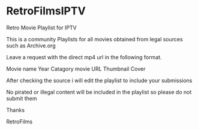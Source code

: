 # RetroFilmsIPTV
Retro Movie Playlist for IPTV

This is a community Playlists for all movies obtained from legal sources such as Archive.org

Leave a request with the direct mp4 url in the following format.

Movie name
Year
Catagory
movie URL
Thumbnail Cover

After checking the source i will edit the playlist to include your submissions

No pirated or illegal content will be included in the playlist so please do not submit them

Thanks

RetroFilms
